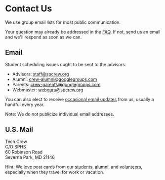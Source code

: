 <!-- title: Contact Us -->
<!-- categories: pages -->
<!-- tags: contact -->
<!-- published: 2017-06-06T22:30:00-05:00 -->
<!-- updated: 2023-08-29T07:30:00-05:00 -->
<!-- summary: We use group email lists for most public communication. Send us an email and respond as soon as we can. -->

# Contact Us

We use group email lists for most public communication.

Your question may already be addressed in the [FAQ](faq.html). If not, send us an email and we'll respond as soon as we can.

## Email

Student scheduling issues ought to be sent to the advisors.

* Advisors: [staff@spcrew.org](staff@spcrew.org)
* Alumni: [crew-alumni@googlegroups.com](mailto:crew-alumni@googlegroups.com)
* Parents: [crew-parents@googlegroups.com](mailto:crew-parents@googlegroups.com)
* Webmaster: [webguru@spcrew.org](mailto:webguru@spcrew.org)

You can also elect to receive [occasional email updates](https://groups.google.com/forum/#!forum/crew-announce/join) from us, usually a handful every year.

Note: We do not publicize individual email addresses.

## U.S. Mail

Tech Crew  
C/O SPHS  
60 Robinson Road  
Severna Park, MD 21146

Hint: We love post cards from our [students](students.html), [alumni](alumni.html), and [volunteers](volunteers.html), especially when they travel for work or vacation.

<!-- EOF -->
